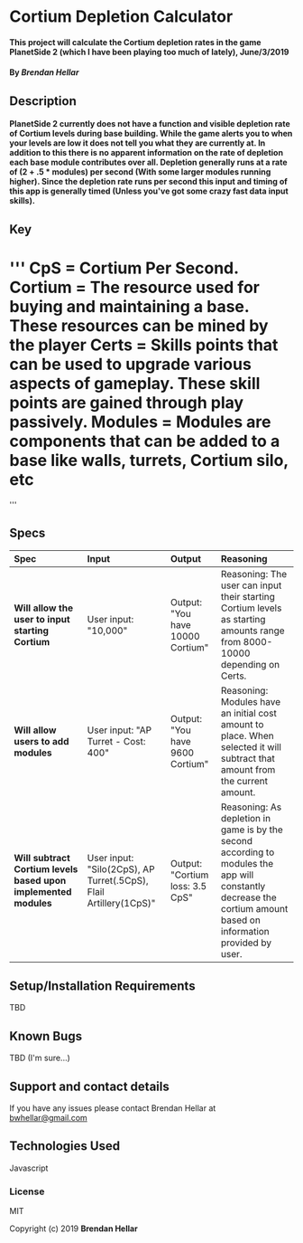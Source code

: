 # Cortium Depletion Calculator
#### This project will calculate the Cortium depletion rates in the game PlanetSide 2 (which I have been playing too much of lately), June/3/2019


#### By _**Brendan Hellar**_

## Description


#### PlanetSide 2 currently does not have a function and visible depletion rate of Cortium levels during base building.  While the game alerts you to when your levels are low it does not tell you what they are currently at.  In addition to this there is no apparent information on the rate of depletion each base module contributes over all. Depletion generally runs at a rate of (2 + .5 * modules) per second (With some larger modules running higher).  Since the depletion rate runs per second this input and timing of this app is generally timed (Unless you've got some crazy fast data input skills).

## Key
'''
CpS = Cortium Per Second.
Cortium = The resource used for buying and maintaining a base. These resources can be mined by the player
Certs = Skills points that can be used to upgrade various aspects of gameplay. These skill points are gained through play passively.
Modules = Modules are components that can be added to a base like walls, turrets, Cortium silo, etc
==============
'''
## Specs
| Spec | Input | Output | Reasoning |
| :-------------     | :------------- | :------------- | :----------- |
| **Will allow the user to input starting Cortium** | User input: "10,000" | Output: "You have 10000 Cortium" | Reasoning: The user can input their starting Cortium levels as starting amounts range from 8000-10000 depending on Certs.|
| **Will allow users to add modules** | User input: "AP Turret - Cost: 400" | Output: "You have 9600 Cortium" | Reasoning: Modules have an initial cost amount to place.  When selected it will subtract that amount from the current amount. |
| **Will subtract Cortium levels based upon implemented modules** | User input: "Silo(2CpS), AP Turret(.5CpS), Flail Artillery(1CpS)" | Output: "Cortium loss: 3.5 CpS" | Reasoning: As depletion in game is by the second according to modules the app will constantly decrease the cortium amount based on information provided by user. |




## Setup/Installation Requirements

TBD


## Known Bugs

TBD (I'm sure...)

## Support and contact details

If you have any issues please contact Brendan Hellar at bwhellar@gmail.com

## Technologies Used

Javascript

### License

MIT

Copyright (c) 2019 **Brendan Hellar**
